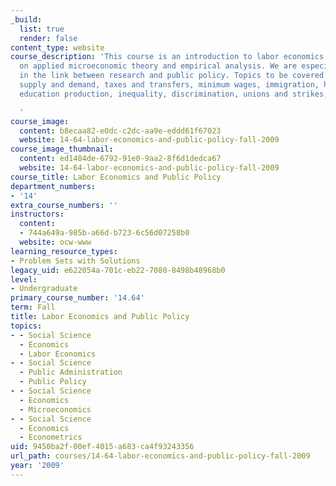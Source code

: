 ```yaml
---
_build:
  list: true
  render: false
content_type: website
course_description: 'This course is an introduction to labor economics with an emphasis
  on applied microeconomic theory and empirical analysis. We are especially interested
  in the link between research and public policy. Topics to be covered include: labor
  supply and demand, taxes and transfers, minimum wages, immigration, human capital,
  education production, inequality, discrimination, unions and strikes, and unemployment.

  '
course_image:
  content: b8ecaa82-e0dc-c2dc-aa9e-eddd61f67023
  website: 14-64-labor-economics-and-public-policy-fall-2009
course_image_thumbnail:
  content: ed1484de-6792-91e0-9aa2-8f6d1dedca67
  website: 14-64-labor-economics-and-public-policy-fall-2009
course_title: Labor Economics and Public Policy
department_numbers:
- '14'
extra_course_numbers: ''
instructors:
  content:
  - 744a649a-985b-a66d-b723-6c56d07258b0
  website: ocw-www
learning_resource_types:
- Problem Sets with Solutions
legacy_uid: e622054a-701c-eb22-7080-8498b48968b0
level:
- Undergraduate
primary_course_number: '14.64'
term: Fall
title: Labor Economics and Public Policy
topics:
- - Social Science
  - Economics
  - Labor Economics
- - Social Science
  - Public Administration
  - Public Policy
- - Social Science
  - Economics
  - Microeconomics
- - Social Science
  - Economics
  - Econometrics
uid: 9450ba2f-00ef-4015-a683-ca4f93243356
url_path: courses/14-64-labor-economics-and-public-policy-fall-2009
year: '2009'
---
```

